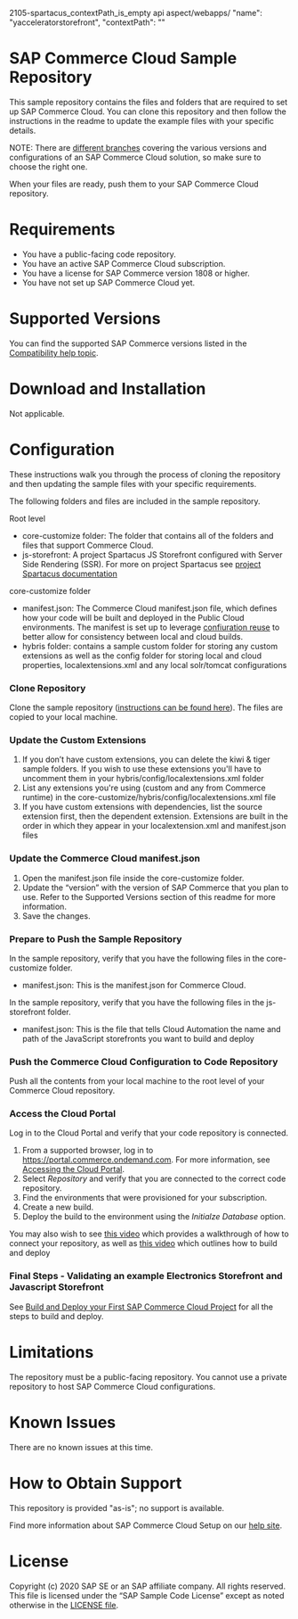 2105-spartacus_contextPath_is_empty
api aspect/webapps/
"name": "yacceleratorstorefront",
"contextPath": ""
                    
# SAP Commerce Cloud Sample Repository

This sample repository contains the files and folders that are required to set up SAP Commerce Cloud.  You can clone this repository and then follow the instructions in the readme to update the example files with your specific details. 

NOTE: There are [different branches](https://github.com/SAP-samples/cloud-commerce-sample-setup/branches) covering the various versions and configurations of an SAP Commerce Cloud solution, so make sure to choose the right one.

When your files are ready, push them to your SAP Commerce Cloud repository. 

# Requirements

- You have a public-facing code repository.
- You have an active SAP Commerce Cloud subscription.
- You have a license for SAP Commerce version 1808 or higher.
- You have not set up SAP Commerce Cloud yet.

# Supported Versions

You can find the supported SAP Commerce versions listed in the [Compatibility help topic](https://help.sap.com/viewer/1be46286b36a4aa48205be5a96240672/latest/en-US/31ac209eb08f41bc92e9bbe5772fb949.html).

# Download and Installation
Not applicable.

# Configuration

These instructions walk you through the process of cloning the repository and then updating the sample files with your specific requirements. 

The following folders and files are included in the sample repository.

Root level 
- core-customize folder: The folder that contains all of the folders and files that support Commerce Cloud.
- js-storefront: A project Spartacus JS Storefront configured with Server Side Rendering (SSR). For more on project Spartacus see [project Spartacus documentation](https://sap.github.io/spartacus-docs/)

core-customize folder
- manifest.json: The Commerce Cloud manifest.json file, which defines how your code will be built and deployed in the Public Cloud environments. The manifest is set up to leverage [confiuration reuse](https://help.sap.com/viewer/1be46286b36a4aa48205be5a96240672/latest/en-US/2311d89eef9344fc81ef168ac9668307.html) to better allow for consistency between local and cloud builds.
- hybris folder: contains a sample custom folder for storing any custom extensions as well as the config folder for storing local and cloud properties, localextensions.xml and any local solr/tomcat configurations


### Clone Repository

Clone the sample repository ([instructions can be found here](https://help.github.com/articles/cloning-a-repository/)). The files are copied to your local machine.

### Update the Custom Extensions

1. If you don’t have custom extensions, you can delete the kiwi & tiger sample folders. If you wish to use these extensions you'll have to uncomment them in your hybris/config/localextensions.xml folder
2. List any extensions you're using (custom and any from Commerce runtime) in the core-customize/hybris/config/localextensions.xml file
3. If you have custom extensions with dependencies, list the source extension first, then the dependent extension. Extensions are built in the order in which they appear in your localextension.xml and manifest.json files

### Update the Commerce Cloud manifest.json

1. Open the manifest.json file inside the core-customize folder. 
2. Update the “version” with the version of SAP Commerce that you plan to use. Refer to the Supported Versions section of this readme for more information.
3. Save the changes.

### Prepare to Push the Sample Repository
 
In the sample repository, verify that you have the following files in the core-customize folder.
 - manifest.json:  This is the manifest.json for Commerce Cloud.
 
 In the sample repository, verify that you have the following files in the js-storefront folder.
 - manifest.json: This is the file that tells Cloud Automation the name and path of the JavaScript storefronts you want to build and deploy

### Push the Commerce Cloud Configuration to Code Repository

Push all the contents from your local machine to the root level of your Commerce Cloud repository.

### Access the Cloud Portal

Log in to the Cloud Portal and verify that your code repository is connected.

1. From a supported browser, log in to https://portal.commerce.ondemand.com. For more information, see [Accessing the Cloud Portal](https://help.sap.com/viewer/0c2050f6d31f49ddb6eba18509060ae5/SHIP/en-US/bc745004669445478d0c0505d77e096c.html).
2. Select *Repository* and verify that you are connected to the correct code repository.
3. Find the environments that were provisioned for your subscription.
3. Create a new build.
4. Deploy the build to the environment using the *Initialze Database* option.

You may also wish to see [this video](https://enable.cx.sap.com/playlist/dedicated/116161351/1_6tm85g61/1_df6ptanl) which provides a walkthrough of how to connect your repository, as well as [this video](https://enable.cx.sap.com/playlist/dedicated/116161351/1_6tm85g61/1_9ogbv7hz) which outlines how to build and deploy

### Final Steps - Validating an example Electronics Storefront and Javascript Storefront

See [Build and Deploy your First SAP Commerce Cloud Project](https://www.sap.com/cxworks/article/486232623/Build_and_Deploy_Your_First_SAP_Commerce_Cloud_Project) for all the steps to build and deploy. 

# Limitations

The repository must be a public-facing repository.  You cannot use a private repository to host SAP Commerce Cloud configurations. 

# Known Issues

There are no known issues at this time.

# How to Obtain Support

This repository is provided "as-is"; no support is available.

Find more information about SAP Commerce Cloud Setup on our [help site](https://help.sap.com/viewer/1be46286b36a4aa48205be5a96240672/SHIP/en-US/76450bc02bdf492689ca5e6d35c670e6.html).

# License
Copyright (c) 2020 SAP SE or an SAP affiliate company. All rights reserved.
This file is licensed under the “SAP Sample Code License” except as noted otherwise in the [LICENSE file](https://github.wdf.sap.corp/staging-for-SAP-samples-public/cloud-commerce-sample-setup/blob/master/LICENSE).

